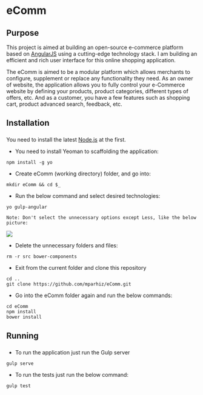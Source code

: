 # eComm
###
## Purpose
This project is aimed at building an open-source e-commerce platform based on [AngularJS](https://angularjs.org/) using a cutting-edge technology stack. I am building an efficient and rich user interface for this online shopping application.

The eComm is aimed to be a modular platform which allows merchants to configure, supplement or replace any functionality they need. As an owner of website, the application allows you to fully control your e-Commerce website by defining your products, product categories, different types of offers, etc. And as a customer, you have a few features such as shopping cart, product advanced search, feedback, etc.

## Installation
###
You need to install the latest [Node.js](http://nodejs.org/download/) at the first.

* You need to install Yeoman to scaffolding the application: 
```
npm install -g yo
```

* Create eComm (working directory) folder, and go into: 
```
mkdir eComm && cd $_
```

* Run the below command and select desired technologies:
```
yo gulp-angular
```
    Note: Don't select the unnecessary options except Less, like the below picture:

<img src="https://github.com/mparhiz/eComm/img/iPhoneList.png">

* Delete the unnecessary folders and files:
```
rm -r src bower-components
```
* Exit from the current folder and clone this repository
```
cd ..
git clone https://github.com/mparhiz/eComm.git
```

* Go into the eComm folder again and run the below commands:
```
cd eComm
npm install
bower install
```

## Running
###

* To run the application just run the Gulp server
```
gulp serve
```

* To run the tests just run the below command:
```
gulp test
```
